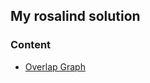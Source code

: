 ## My rosalind solution

### Content

* [Overlap Graph](https://kaiwang0112006.github.io/rosalind_solve/code/OverlapGraphs/overlap_graph)